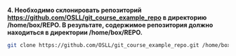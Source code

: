 **4. Необходимо склонировать репозиторий https://github.com/OSLL/git_course_example_repo в директорию /home/box/REPO. В результате, содержимое репозитория должно находиться в директории /home/box/REPO.**

```bash
git clone https://github.com/OSLL/git_course_example_repo.git /home/box/REPO
```
